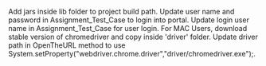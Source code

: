 Add jars inside lib folder to project build path.
Update user name and password in Assignment_Test_Case to login into portal.
Update login user name in Assignment_Test_Case for user login.
For MAC Users, download stable version of chromedriver and copy inside 'driver' folder.
Update driver path in OpenTheURL method to use System.setProperty("webdriver.chrome.driver","driver/chromedriver.exe");.

